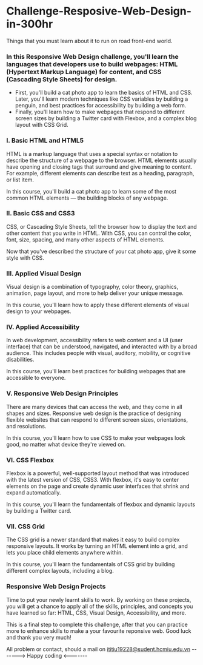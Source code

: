 # Challenge-Resposive-Web-Design-in-300hr
Things that you must learn about it to run on road front-end world.

### In this Responsive Web Design challenge, you'll learn the languages that developers use to build webpages: HTML (Hypertext Markup Language) for content, and CSS (Cascading Style Sheets) for design.
+ First, you'll build a cat photo app to learn the basics of HTML and CSS. Later, you'll learn modern techniques like CSS variables by building a penguin, and best practices for accessibility by building a web form.
+ Finally, you'll learn how to make webpages that respond to different screen sizes by building a Twitter card with Flexbox, and a complex blog layout with CSS Grid.

### I. Basic HTML and HTML5
HTML is a markup language that uses a special syntax or notation to describe the structure of a webpage to the browser. HTML elements usually have opening and closing tags that surround and give meaning to content. For example, different elements can describe text as a heading, paragraph, or list item.

In this course, you'll build a cat photo app to learn some of the most common HTML elements — the building blocks of any webpage.

### II. Basic CSS and CSS3
CSS, or Cascading Style Sheets, tell the browser how to display the text and other content that you write in HTML. With CSS, you can control the color, font, size, spacing, and many other aspects of HTML elements.

Now that you've described the structure of your cat photo app, give it some style with CSS.

### III. Applied Visual Design
Visual design is a combination of typography, color theory, graphics, animation, page layout, and more to help deliver your unique message.

In this course, you'll learn how to apply these different elements of visual design to your webpages.

### IV. Applied Accessibility
In web development, accessibility refers to web content and a UI (user interface) that can be understood, navigated, and interacted with by a broad audience. This includes people with visual, auditory, mobility, or cognitive disabilities.

In this course, you'll learn best practices for building webpages that are accessible to everyone.

### V. Responsive Web Design Principles
There are many devices that can access the web, and they come in all shapes and sizes. Responsive web design is the practice of designing flexible websites that can respond to different screen sizes, orientations, and resolutions.

In this course, you'll learn how to use CSS to make your webpages look good, no matter what device they're viewed on.

### VI. CSS Flexbox
Flexbox is a powerful, well-supported layout method that was introduced with the latest version of CSS, CSS3. With flexbox, it's easy to center elements on the page and create dynamic user interfaces that shrink and expand automatically.

In this course, you'll learn the fundamentals of flexbox and dynamic layouts by building a Twitter card.

### VII. CSS Grid
The CSS grid is a newer standard that makes it easy to build complex responsive layouts. It works by turning an HTML element into a grid, and lets you place child elements anywhere within.

In this course, you'll learn the fundamentals of CSS grid by building different complex layouts, including a blog.

### Responsive Web Design Projects
Time to put your newly learnt skills to work. By working on these projects, you will get a chance to apply all of the skills, principles, and concepts you have learned so far: HTML, CSS, Visual Design, Accessibility, and more.

This is a final step to complete this challenge, after that you can practice more to enhance skills to make a your favourite reponsive web.
Good luck and thank you very much!

All problem or contact, should a mail on ititiu19228@sudent.hcmiu.edu.vn
-------> Happy coding <-------
